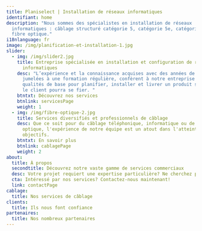 ```yaml
---
title: Planiselect | Installation de réseaux informatiques
identifiant: home
description: "Nous sommes des spécialistes en installation de réseaux
  informatiques : câblage structuré catégorie 5, catégorie 5e, catégorie 6 et
  fibre optique."
i18nlanguage: fr
image: /img/planification-et-installation-1.jpg
slider:
  - img: /img/slider2.jpg
    title: Entreprise spécialisée en installation et configuration de réseaux
      informatiques
    desc: "L’expérience et la connaissance acquises avec des années de travail,
      jumelées à une formation régulière, confèrent à notre entreprise les
      qualités de base pour planifier, installer et livrer un produit sur lequel
      le client pourra se fier. "
    btntxt: Découvrez nos services
    btnlink: servicesPage
    weight: 1
  - img: /img/fibre-optique-2.jpg
    title: Services diversifiés et professionnels de câblage
    desc: Que ce soit pour du câblage téléphonique, informatique ou de fibre
      optique, l'expérience de notre équipe est un atout dans l'atteinte de vos
      objectifs.
    btntxt: En savoir plus
    btnlink: cablagePage
    weight: 2
about:
  title: À propos
  secondtitle: Découvrez notre vaste gamme de services commerciaux
  desc: Votre projet requiert une expertise particulière? Ne cherchez plus!
  cta: Intéressé par nos services? Contactez-nous maintenant!
  link: contactPage
cablage:
  title: Nos services de câblage
clients:
  title: Ils nous font confiance
partenaires:
  title: Nos nombreux partenaires
---
```

